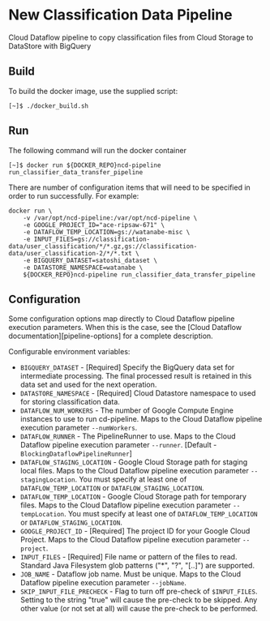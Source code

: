 # New Classification Data Pipeline
Cloud Dataflow pipeline to copy classification files from Cloud Storage to DataStore with BigQuery

## Build
To build the docker image, use the supplied script:
```
[~]$ ./docker_build.sh
```
## Run

The following command will run the docker container

```
[~]$ docker run ${DOCKER_REPO}ncd-pipeline run_classifier_data_transfer_pipeline
```

There are number of configuration items that will need to be specified in
order to run successfully. For example:

```
docker run \
    -v /var/opt/ncd-pipeline:/var/opt/ncd-pipeline \
    -e GOOGLE_PROJECT_ID="ace-ripsaw-671" \
    -e DATAFLOW_TEMP_LOCATION=gs://watanabe-misc \
    -e INPUT_FILES=gs://classification-data/user_classification/*/*.gz,gs://classification-data/user_classification-2/*/*.txt \
    -e BIGQUERY_DATASET=satoshi_dataset \
    -e DATASTORE_NAMESPACE=watanabe \
    ${DOCKER_REPO}ncd-pipeline run_classifier_data_transfer_pipeline
```

## Configuration

Some configuration options map directly to Cloud Dataflow pipeline execution
parameters. When this is the case, see the [Cloud Dataflow documentation][pipeline-options]
for a complete description.

Configurable environment variables:

* `BIGQUERY_DATASET` - [Required] Specify the BigQuery data set for intermediate
  processing. The final processed result is retained in this data set and used 
  for the next operation.
* `DATASTORE_NAMESPACE` - [Required] Cloud Datastore namespace to used for
  storing classification data.
* `DATAFLOW_NUM_WORKERS` - The number of Google Compute Engine instances to
  use to run cd-pipeline. Maps to the Cloud Dataflow pipeline execution
  parameter `--numWorkers`.
* `DATAFLOW_RUNNER` - The PipelineRunner to use. Maps to the Cloud Dataflow
  pipeline execution parameter `--runner`. [Default - `BlockingDataflowPipelineRunner`]
* `DATAFLOW_STAGING_LOCATION` - Google Cloud Storage path for staging local
  files. Maps to the Cloud Dataflow pipeline execution parameter
  `--stagingLocation`. You must specify at least one of `DATAFLOW_TEMP_LOCATION`
  or `DATAFLOW_STAGING_LOCATION`.
* `DATAFLOW_TEMP_LOCATION` - Google Cloud Storage path for temporary files.
  Maps to the Cloud Dataflow pipeline execution parameter `--tempLocation`.
  You must specify at least one of `DATAFLOW_TEMP_LOCATION` or
  `DATAFLOW_STAGING_LOCATION`.
* `GOOGLE_PROJECT_ID` - [Required] The project ID for your Google Cloud Project.
  Maps to the Cloud Dataflow pipeline execution parameter `--project`.
* `INPUT_FILES` - [Required] File name or pattern of the files to read. Standard
  Java Filesystem glob patterns ("*", "?", "[..]") are supported.
* `JOB_NAME` - Dataflow job name. Must be unique. Maps to the Cloud Dataflow
  pipeline execution parameter `--jobName`.
* `SKIP_INPUT_FILE_PRECHECK` - Flag to turn off pre-check of `$INPUT_FILES`.
  Setting to the string "true" will cause the pre-check to be skipped. Any
  other value (or not set at all) will cause the pre-check to be performed.